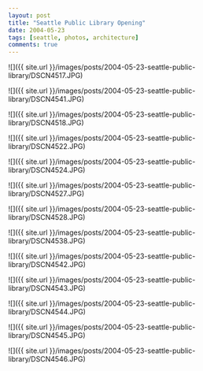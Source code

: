 ```yaml
---
layout: post
title: "Seattle Public Library Opening"
date: 2004-05-23
tags: [seattle, photos, architecture]
comments: true
---
```

![]({{ site.url }}/images/posts/2004-05-23-seattle-public-library/DSCN4517.JPG)

![]({{ site.url }}/images/posts/2004-05-23-seattle-public-library/DSCN4541.JPG)

![]({{ site.url }}/images/posts/2004-05-23-seattle-public-library/DSCN4518.JPG)

![]({{ site.url }}/images/posts/2004-05-23-seattle-public-library/DSCN4522.JPG)

![]({{ site.url }}/images/posts/2004-05-23-seattle-public-library/DSCN4524.JPG)

![]({{ site.url }}/images/posts/2004-05-23-seattle-public-library/DSCN4527.JPG)

![]({{ site.url }}/images/posts/2004-05-23-seattle-public-library/DSCN4528.JPG)

![]({{ site.url }}/images/posts/2004-05-23-seattle-public-library/DSCN4538.JPG)

![]({{ site.url }}/images/posts/2004-05-23-seattle-public-library/DSCN4542.JPG)

![]({{ site.url }}/images/posts/2004-05-23-seattle-public-library/DSCN4543.JPG)

![]({{ site.url }}/images/posts/2004-05-23-seattle-public-library/DSCN4544.JPG)

![]({{ site.url }}/images/posts/2004-05-23-seattle-public-library/DSCN4545.JPG)

![]({{ site.url }}/images/posts/2004-05-23-seattle-public-library/DSCN4546.JPG)


